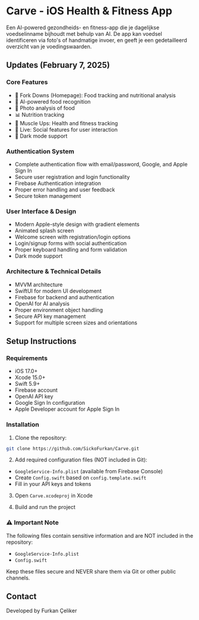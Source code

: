 # Carve - iOS Health & Fitness App

Een AI-powered gezondheids- en fitness-app die je dagelijkse voedselinname bijhoudt met behulp van AI. De app kan voedsel identificeren via foto's of handmatige invoer, en geeft je een gedetailleerd overzicht van je voedingswaarden.

## Updates (February 7, 2025)

### Core Features
- 📱 Fork Downs (Homepage): Food tracking and nutritional analysis
- 🤖 AI-powered food recognition
- 📸 Photo analysis of food
- 📊 Nutrition tracking
- 💪 Muscle Ups: Health and fitness tracking
- 🔴 Live: Social features for user interaction
- 🌙 Dark mode support

### Authentication System
- Complete authentication flow with email/password, Google, and Apple Sign In
- Secure user registration and login functionality
- Firebase Authentication integration
- Proper error handling and user feedback
- Secure token management

### User Interface & Design
- Modern Apple-style design with gradient elements
- Animated splash screen
- Welcome screen with registration/login options
- Login/signup forms with social authentication
- Proper keyboard handling and form validation
- Dark mode support

### Architecture & Technical Details
- MVVM architecture
- SwiftUI for modern UI development
- Firebase for backend and authentication
- OpenAI for AI analysis
- Proper environment object handling
- Secure API key management
- Support for multiple screen sizes and orientations

## Setup Instructions

### Requirements
- iOS 17.0+
- Xcode 15.0+
- Swift 5.9+
- Firebase account
- OpenAI API key
- Google Sign In configuration
- Apple Developer account for Apple Sign In

### Installation
1. Clone the repository:
```bash
git clone https://github.com/SickoFurkan/Carve.git
```

2. Add required configuration files (NOT included in Git):
- `GoogleService-Info.plist` (available from Firebase Console)
- Create `Config.swift` based on `config.template.swift`
- Fill in your API keys and tokens

3. Open `Carve.xcodeproj` in Xcode

4. Build and run the project

### ⚠️ Important Note
The following files contain sensitive information and are NOT included in the repository:
- `GoogleService-Info.plist`
- `Config.swift`

Keep these files secure and NEVER share them via Git or other public channels.

## Contact
Developed by Furkan Çeliker
